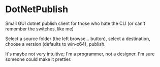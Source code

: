 # DotNetPublish
Small GUI dotnet publish client for those who hate the CLI (or can't remember the switches, like me)

Select a source folder (the left browse... button), select a destination, choose a version (defaults to win-x64), publish.

It's maybe not very intuitive; I'm a programmer, not a designer.  I'm sure someone could make it prettier.
